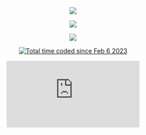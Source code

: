<p align="center">
  <img src="https://github-readme-stats-delta-pearl.vercel.app/api?username=ImpatientTurtle&count_private=true&show_icons=true&theme=tokyonight" />
</p>

<p align="center">
  <img src="https://github-readme-stats-delta-pearl.vercel.app/api/top-langs/?username=ImpatientTurtle&theme=tokyonight&langs_count=10" />
</p>

<p align="center">
  <img src="https://komarev.com/ghpvc/?username=ImpatientTurtle&color=38bcad&style=for-the-badge&label=Profile+Views" />
</p>

<p align="center">
  <a href="https://wakatime.com/@c9097350-6256-4637-976e-ecbd0ab78461">
    <img src="https://wakatime.com/badge/user/c9097350-6256-4637-976e-ecbd0ab78461.svg" alt="Total time coded since Feb 6 2023" />
  </a>
</p>

<!-- <p align="center"
<figure><embed src="https://wakatime.com/share/@c9097350-6256-4637-976e-ecbd0ab78461/20049e5b-67b3-4430-b171-8f119b37359d.svg"></embed>
</figure>
</p> -->

<p align="center"
<figure><embed src="https://wakatime.com/share/@c9097350-6256-4637-976e-ecbd0ab78461/130e4772-bb8a-401d-afcd-c8d48d0f22cd.svg"></embed>
</figure>
</p>
